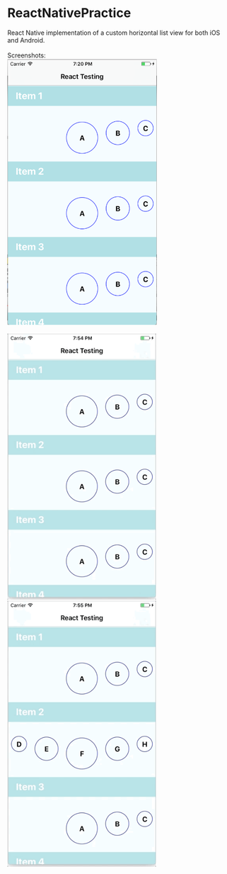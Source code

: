# ReactNativePractice
React Native implementation of a custom horizontal list view for both iOS and Android.
<br><br>
Screenshots:
<br>
<img src="https://github.com/james-colautti/ReactNativePractice/blob/master/examples/preview1.png" height="600" alt="Preview">
<br><br>
<img src="https://github.com/james-colautti/ReactNativePractice/blob/master/examples/preview2.gif" height="600" alt="Scroll">
<img src="https://github.com/james-colautti/ReactNativePractice/blob/master/examples/preview3.gif" height="600" alt="On Click">
